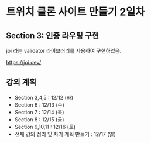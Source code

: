 # 트위치 클론 사이트 만들기 2일차 

## Section 3: 인증 라우팅 구현

joi 라는 validator 라이브러리를 사용하여 구현하였음.

https://joi.dev/



## 강의 계획

- Section 3,4,5 : 12/12 (화)
- Section 6 : 12/13 (수)
- Section 7 : 12/14 (목)
- Section 8 : 12/15 (금)
- Section 9,10,11 : 12/16 (토)
- 전체 강의 정리 및 차기 계획 만들기 : 12/17 (일)